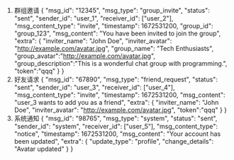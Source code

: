 1. 群组邀请
{
    "msg_id": "12345",
    "msg_type": "group_invite",
    "status": "sent",
    "sender_id": "user_1",
    "receiver_id": ["user_2"],
    "msg_content_type": "invite",
    "timestamp": 1672531200,
    "group_id": "group_123",
    "msg_content": "You have been invited to join the group",
    "extra": {
        "inviter_name": "John Doe",
        "inviter_avatar": "http://example.com/avatar.jpg",
        "group_name": "Tech Enthusiasts",
        "group_avatar":"http://example.com/avatar.jpg",
        "group_description":"This is a wonderful chat group with programming.",
        "token":"qqq"
    }
}
2. 好友请求
{
    "msg_id": "67890",
    "msg_type": "friend_request",
    "status": "sent",
    "sender_id": "user_3",
    "receiver_id": ["user_4"],
    "msg_content_type": "invite",
    "timestamp": 1672531200,
    "msg_content": "user_3 wants to add you as a friend",
    "extra": {
        "inviter_name": "John Doe",
        "inviter_avatar": "http://example.com/avatar.jpg",
        "token":"qqq"
    }
}
3. 系统通知
{
    "msg_id": "98765",
    "msg_type": "system",
    "status": "sent",
    "sender_id": "system",
    "receiver_id": ["user_5"],
    "msg_content_type": "notice",
    "timestamp": 1672531200,
    "msg_content": "Your account has been updated",
    "extra": {
        "update_type": "profile",
        "change_details": "Avatar updated"
    }
}